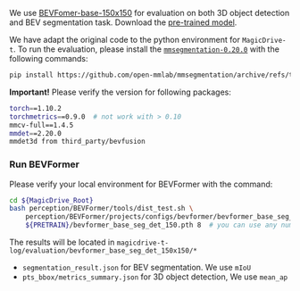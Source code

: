 We use [BEVFomer-base-150x150](projects/configs/bevformer/bevformer_base_seg_det_150x150.py) for evaluation on both 3D object detection and BEV segmentation task. Download the [pre-trained model](https://drive.google.com/file/d/1UM9Ifduu-IMF7qAW9nUlwXiXPZ17RkqQ/view?usp=share_link).

We have adapt the original code to the python environment for `MagicDrive-t`. To run the evaluation, please install the [`mmsegmentation-0.20.0`](https://github.com/open-mmlab/mmsegmentation/releases/tag/v0.20.0) with the following commands:

```bash
pip install https://github.com/open-mmlab/mmsegmentation/archive/refs/tags/v0.20.0.zip
```

**Important!** Please verify the version for following packages:

 ```bash
torch==1.10.2
torchmetrics==0.9.0  # not work with > 0.10
mmcv-full==1.4.5
mmdet==2.20.0
mmdet3d from third_party/bevfusion
 ```

### Run BEVFormer

Please verify your local environment for BEVFormer with the command:

```bash
cd ${MagicDrive_Root}
bash perception/BEVFormer/tools/dist_test.sh \
	perception/BEVFormer/projects/configs/bevformer/bevformer_base_seg_det_150x150.py \
    ${PRETRAIN}/bevformer_base_seg_det_150.pth 8  # you can use any number of gpus
```

The results will be located in `magicdrive-t-log/evaluation/bevformer_base_seg_det_150x150/*`

- `segmentation_result.json` for BEV segmentation. We use `mIoU`
- `pts_bbox/metrics_summary.json` for 3D object detection, We use `mean_ap`
